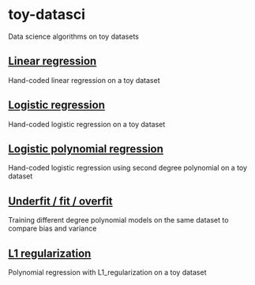 # toy-datasci
Data science algorithms on toy datasets

## [Linear regression](linear_regression.ipynb)

Hand-coded linear regression on a toy dataset

## [Logistic regression](logistic_regression.ipynb)

Hand-coded logistic regression on a toy dataset

## [Logistic polynomial regression](logistic_polynomial.ipynb)

Hand-coded logistic regression using second degree polynomial on a toy dataset

## [Underfit / fit / overfit](underfitting_overfitting.ipynb)

Training different degree polynomial models on the same dataset to compare bias and variance

## [L1 regularization](l1_regularization.ipynb)

Polynomial regression with L1_regularization on a toy dataset
